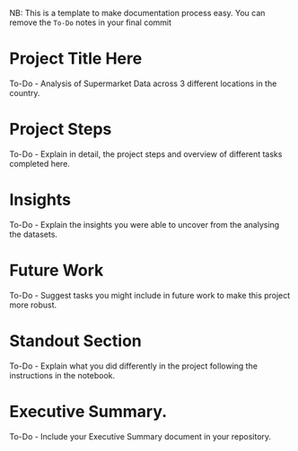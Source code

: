 NB: This is a template to make documentation process easy. You can remove the `To-Do` notes in your final commit

# Project Title Here

To-Do - Analysis of Supermarket Data across 3 different locations in the country.

# Project Steps

To-Do - Explain in detail, the project steps and overview of different tasks completed here.

# Insights

To-Do - Explain the insights you were able to uncover from the analysing the datasets.

# Future Work

To-Do - Suggest tasks you might include in future work to make this project more robust.

# Standout Section

To-Do - Explain what you did differently in the project following the instructions in the notebook.

# Executive Summary.

To-Do - Include your Executive Summary document in your repository.
